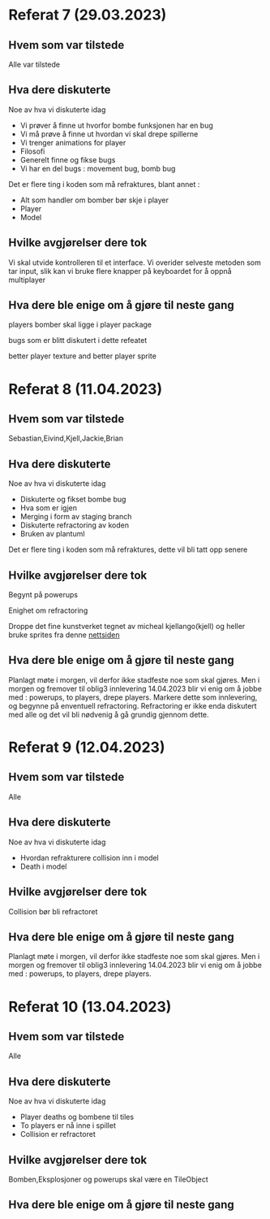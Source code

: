 <h1>Referat 7 (29.03.2023)</h1>
<h2>Hvem som var tilstede</h2>
    <p>Alle var tilstede</p>
<h2>Hva dere diskuterte</h2>
    <p> Noe av hva vi diskuterte idag
        <ul>
            <li>Vi prøver å finne ut hvorfor bombe funksjonen har en bug</li>
            <li>Vi må prøve å finne ut hvordan vi skal drepe spillerne</li>
            <li>Vi trenger animations for player</li>
            <li>Filosofi</li>
            <li>Generelt finne og fikse bugs</li>
            <li>Vi har en del bugs : movement bug, bomb bug</li>
        </ul>
    </p>
    <p>Det er flere ting i koden som må refraktures, blant annet : </p>
    <ul>
        <li>Alt som handler om bomber bør skje i player</li>
        <li>Player</li>
        <li>Model</li>
    </ul>
<h2>Hvilke avgjørelser dere tok</h2>
    <p>Vi skal utvide kontrolleren til et interface. Vi overider selveste metoden som tar input, slik kan vi bruke flere knapper på keyboardet for å oppnå multiplayer</p>
    <p></p>
<h2>Hva dere ble enige om å gjøre til neste gang</h2>
    <p>players bomber skal ligge i player package</p>
    <p>bugs som er blitt diskutert i dette refeatet</p>
    <p>better player texture and better player sprite</p>

<h1>Referat 8 (11.04.2023)</h1>
<h2>Hvem som var tilstede</h2>
    <p>Sebastian,Eivind,Kjell,Jackie,Brian</p>
<h2>Hva dere diskuterte</h2>
    <p> Noe av hva vi diskuterte idag
        <ul>
            <li>Diskuterte og fikset bombe bug</li>
            <li>Hva som er igjen</li>
            <li>Merging i form av staging branch</li>
            <li>Diskuterte refractoring av koden</li>
            <li>Bruken av plantuml</li>
        </ul>
    </p>
    <p>Det er flere ting i koden som må refraktures, dette vil bli tatt opp senere </p>
<h2>Hvilke avgjørelser dere tok</h2>
    <p>Begynt på powerups</p>
    <p>Enighet om refractoring</p>
    <p>Droppe det fine kunstverket tegnet av micheal kjellango(kjell) og heller bruke sprites fra denne <a href="https://www.spriters-resource.com/fullview/7943/">nettsiden</a> </p>
<h2>Hva dere ble enige om å gjøre til neste gang</h2>
    <p>Planlagt møte i morgen, vil derfor ikke stadfeste noe som skal gjøres. Men i morgen og fremover til oblig3 innlevering 14.04.2023 blir vi enig om å jobbe med :
    powerups,
    to players,
    drepe players.
    Markere dette som innlevering, og begynne på enventuell refractoring. Refractoring er ikke enda diskutert med alle og det vil bli nødvenig å gå grundig gjennom dette.
    </p>

<h1>Referat 9 (12.04.2023)</h1>
<h2>Hvem som var tilstede</h2>
    <p>Alle</p>
<h2>Hva dere diskuterte</h2>
    <p> Noe av hva vi diskuterte idag
        <ul>
            <li>Hvordan refrakturere collision inn i model</li>
            <li>Death i model</li>
        </ul>
    </p>
<h2>Hvilke avgjørelser dere tok</h2>
<p>Collision bør bli refractoret</p>
<h2>Hva dere ble enige om å gjøre til neste gang</h2>
<p>Planlagt møte i morgen, vil derfor ikke stadfeste noe som skal gjøres. Men i morgen og fremover til oblig3 innlevering 14.04.2023 blir vi enig om å jobbe med :
    powerups,
    to players,
    drepe players.
    </p>

<h1>Referat 10 (13.04.2023)</h1>
<h2>Hvem som var tilstede</h2>
    <p>Alle</p>
<h2>Hva dere diskuterte</h2>
    <p> Noe av hva vi diskuterte idag
        <ul>
            <li>Player deaths og bombene til tiles</li>
            <li>To players er nå inne i spillet</li>
            <li>Collision er refractoret</li>
        </ul>
    </p>
<h2>Hvilke avgjørelser dere tok</h2>
<p>Bomben,Eksplosjoner og powerups skal være en TileObject</p>
<h2>Hva dere ble enige om å gjøre til neste gang</h2>